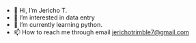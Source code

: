 - 👋 Hi, I’m Jericho T.
- 👀 I’m interested in data entry
- 🌱 I’m currently learning python.
- 📫 How to reach me through email jerichotrimble7@gmail.com

<!---
JTrimb/JTrimb is a ✨ special ✨ repository because its `README.md` (this file) appears on your GitHub profile.
You can click the Preview link to take a look at your changes.
--->
